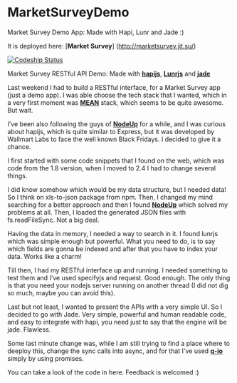 MarketSurveyDemo
================

Market Survey Demo App: Made with Hapi, Lunr and Jade :)

It is deployed here: [**Market Survey**] (http://marketsurvey.jit.su/)

[ ![Codeship Status](https://www.codeship.io/projects/55580bc0-7948-0131-88c6-0612149c5f53/status)](https://www.codeship.io/projects/14094)

Market Survey RESTful API Demo: Made with [**hapijs**](http://hapijs.com), [**Lunrjs**](http://lunrjs.com) and [**jade**](http://jade-lang.com/)

Last weekend I had to build a RESTful interface, for a Market Survey app (just a demo app).  I was able choose the tech stack that I wanted, which in a very first moment was [**MEAN**](http://www.mean.io/) stack, which seems to be quite awesome. But wait.

I’ve been also following the guys of [**NodeUp**](http://nodeup.com/) for a while, and I was curious about hapijs, which is quite similar to Express, but it was developed by Wallmart Labs to face the well known Black Fridays. I decided to give it a chance.

I first started with some code snippets that I found on the web, which was code from the 1.8 version, when I moved to 2.4 I had to change several things. 

I did know somehow which would be my data structure, but I needed data! So I think on xls-to-json package from npm. Then, I changed my mind searching for a better approach and then I found [**NodeUp**](http://www.json-generator.com/) which solved my problems at all. Then, I loaded the generated JSON files with fs.readFileSync. Not a big deal. 

Having the data in memory, I needed a way to search in it.  I found lunrjs which was simple enough but powerful. What you need to do, is to say which fields are gonna be indexed and after that you have to index your data. Works like a charm! 

Till then, I had my RESTful interface up and running. I needed something to test them and I’ve used specifyjs and request. Good enough. The only thing is that you need your nodejs server running on another thread (I did not dig so much, maybe you can avoid this).

Last but not least, I wanted to present the APIs with a very simple UI. So I decided to go with Jade. Very simple, powerful and human readable code, and easy to integrate with hapi, you need just to say that the engine will be jade. Flawless.

Some last minute change was, while I am still trying to find a place where to deeploy this, change the sync calls into async, and for that I've used [**q-io**](https://github.com/kriskowal/q-io) simply by using promises. 

You can take a look of the code in here. Feedback is welcomed :)
